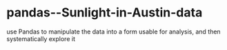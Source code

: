 # pandas--Sunlight-in-Austin-data
use Pandas to manipulate the data into a form usable for analysis, and then systematically explore it
